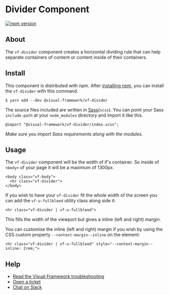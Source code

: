 # Divider Component

[![npm version](https://badge.fury.io/js/%40visual-framework%2Fvf-divider.svg)](https://badge.fury.io/js/%40visual-framework%2Fvf-divider)

## About

The `vf-divider` component creates a horizontal dividing rule that can help separate containers of content or content inside of their containers.

## Install

This component is distributed with npm. After [installing npm](https://www.npmjs.com/get-npm), you can install the `vf-divider` with this command.

```
$ yarn add --dev @visual-framework/vf-divider
```

The source files included are written in [Sass](http://sass-lang.com)(`scss`). You can point your Sass `include-path` at your `node_modules` directory and import it like this.

```
@import "@visual-framework/vf-divider/index.scss";
```

_Make sure you import Sass requirements along with the modules._

## Usage

The `vf-divider` component will be the width of if's container. So inside of `<body>` of your page it will be a maximum of 1300px.

```
<body class="vf-body">
  <hr class="vf-divider">
</body>
```

If you wish to have your `vf-divider` fit the whole width of the screen you can add the `vf-u-fullbleed` utility class along side it:

```
<hr class="vf-divider | vf-u-fullbleed">
```

This fills the width of the viewport but gives a inline (left and right) margin.

You can customise the inline (left and right) margin if you wish by using the CSS custom property `--context-margin--inline` on the element:

```
<hr class="vf-divider | vf-u-fullbleed" style="--context-margin--inline: 2rem;">
```

## Help

- [Read the Visual Framework troubleshooting](https://visual-framework.github.io/vf-welcome/troubleshooting/)
- [Open a ticket](https://github.com/visual-framework/vf-core/issues)
- [Chat on Slack](https://join.slack.com/t/visual-framework/shared_invite/enQtNDAxNzY0NDg4NTY0LWFhMjEwNGY3ZTk3NWYxNWVjOWQ1ZWE4YjViZmY1YjBkMDQxMTNlNjQ0N2ZiMTQ1ZTZiMGM4NjU5Y2E0MjM3ZGQ)
